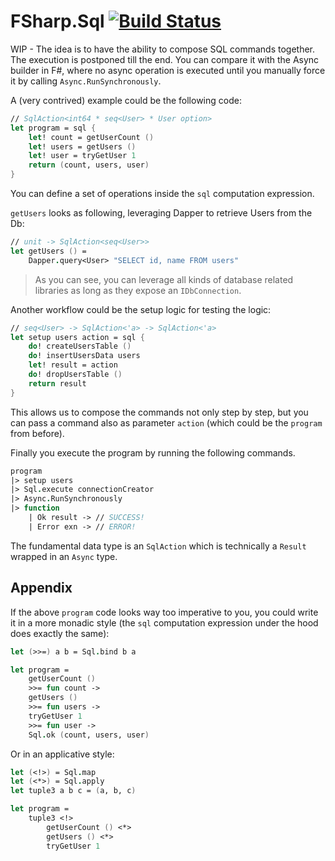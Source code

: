 # FSharp.Sql [![Build Status](https://travis-ci.org/toburger/FSharp.Sql.svg?branch=master)](https://travis-ci.org/toburger/FSharp.Sql)

WIP - The idea is to have the ability to compose SQL commands together.  
The execution is postponed till the end. You can compare it with the Async builder in F#, where no async operation is executed until you manually force it by calling `Async.RunSynchronously`.

A (very contrived) example could be the following code:

```fsharp
// SqlAction<int64 * seq<User> * User option>
let program = sql {
    let! count = getUserCount ()
    let! users = getUsers ()
    let! user = tryGetUser 1
    return (count, users, user)
}
````

You can define a set of operations inside the `sql` computation expression.

`getUsers` looks as following, leveraging Dapper to retrieve Users from the Db:

```fsharp
// unit -> SqlAction<seq<User>>
let getUsers () =
    Dapper.query<User> "SELECT id, name FROM users"
```

> As you can see, you can leverage all kinds of database related libraries as long as they expose an `IDbConnection`.

Another workflow could be the setup logic for testing the logic:

```fsharp
// seq<User> -> SqlAction<'a> -> SqlAction<'a>
let setup users action = sql {
    do! createUsersTable ()
    do! insertUsersData users
    let! result = action
    do! dropUsersTable ()
    return result
}
```

This allows us to compose the commands not only step by step, but you can pass a command also as parameter `action` (which could be the `program` from before).

Finally you execute the program by running the following commands.

```fsharp
program
|> setup users
|> Sql.execute connectionCreator
|> Async.RunSynchronously
|> function
    | Ok result -> // SUCCESS!
    | Error exn -> // ERROR!
```

The fundamental data type is an `SqlAction` which is technically a `Result` wrapped in an `Async` type.

## Appendix

If the above `program` code looks way too imperative to you, you could write it in a more monadic style (the `sql` computation expression under the hood does exactly the same):

``` fsharp
let (>>=) a b = Sql.bind b a

let program =
    getUserCount ()
    >>= fun count ->
    getUsers ()
    >>= fun users ->
    tryGetUser 1
    >>= fun user ->
    Sql.ok (count, users, user)
```

Or in an applicative style:

```fsharp
let (<!>) = Sql.map
let (<*>) = Sql.apply
let tuple3 a b c = (a, b, c)

let program =
    tuple3 <!>
        getUserCount () <*>
        getUsers () <*>
        tryGetUser 1
```
